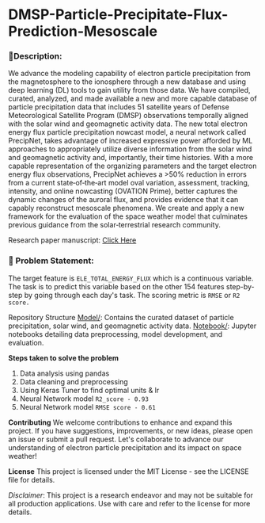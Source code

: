 # DMSP-Particle-Precipitate-Flux-Prediction-Mesoscale

### **🧾Description:**

We advance the modeling capability of electron particle precipitation from the magnetosphere to the ionosphere through a new database and using deep learning (DL) tools to gain utility from those data. We have compiled, curated, analyzed, and made available a new and more capable database of particle precipitation data that includes 51 satellite years of Defense Meteorological Satellite Program (DMSP) observations temporally aligned with the solar wind and geomagnetic activity data. The new total electron energy flux particle precipitation nowcast model, a neural network called PrecipNet, takes advantage of increased expressive power afforded by ML approaches to appropriately utilize diverse information from the solar wind and geomagnetic activity and, importantly, their time histories. With a more capable representation of the organizing parameters and the target electron energy flux observations, PrecipNet achieves a >50% reduction in errors from a current state‐of‐the‐art model oval variation, assessment, tracking, intensity, and online nowcasting (OVATION Prime), better captures the dynamic changes of the auroral flux, and provides evidence that it can capably reconstruct mesoscale phenomena. We create and apply a new framework for the evaluation of the space weather model that culminates previous guidance from the solar‐terrestrial research community.

Research paper manuscript: [Click Here](https://www.researchgate.net/publication/350946002_Toward_a_Next_Generation_Particle_Precipitation_Model_Mesoscale_Prediction_Through_Machine_Learning_a_Case_Study_and_Framework_for_Progress)

### **🧭 Problem Statement:** 

The target feature is `ELE_TOTAL_ENERGY_FLUX` which is a continuous variable. The task is to predict this variable based on the other 154 features step-by-step by going through each day's task. The scoring metric is `RMSE` or `R2 score.`

Repository Structure
[Model/](https://github.com/SanthoshKumarrS/DMSP-Particle-Precipitate-Flux-Prediction-Mesoscale-/tree/main/Model): Contains the curated dataset of particle precipitation, solar wind, and geomagnetic activity data.
[Notebook/](https://github.com/SanthoshKumarrS/DMSP-Particle-Precipitate-Flux-Prediction-Mesoscale-/tree/main/Notebook): Jupyter notebooks detailing data preprocessing, model development, and evaluation.

**Steps taken to solve the problem**

1. Data analysis using pandas
2. Data cleaning and preprocessing
3. Using Keras Tuner to find optimal units & lr
4. Neural Network model `R2_score - 0.93` 
5. Neural Network model `RMSE score - 0.61`

**Contributing**
We welcome contributions to enhance and expand this project. If you have suggestions, improvements, or new ideas, please open an issue or submit a pull request. Let's collaborate to advance our understanding of electron particle precipitation and its impact on space weather!

**License**
This project is licensed under the MIT License - see the LICENSE file for details.

*Disclaimer*: This project is a research endeavor and may not be suitable for all production applications. Use with care and refer to the license for more details.
